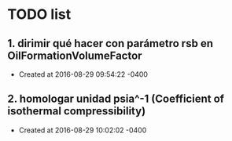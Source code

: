 # TODO list
## 1. dirimir qué hacer con parámetro rsb en OilFormationVolumeFactor
- Created at   2016-08-29 09:54:22 -0400

## 2. homologar unidad psia^-1 (Coefficient of isothermal compressibility)
- Created at   2016-08-29 10:02:02 -0400

